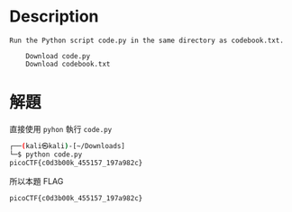 # Description
```text
Run the Python script code.py in the same directory as codebook.txt.

    Download code.py
    Download codebook.txt
```
# 解題
直接使用 `pyhon` 執行 `code.py` 
```bash
┌──(kali㉿kali)-[~/Downloads]
└─$ python code.py 
picoCTF{c0d3b00k_455157_197a982c}
```

<!-- flag -->
所以本題 FLAG 
```text
picoCTF{c0d3b00k_455157_197a982c}
```
